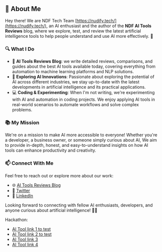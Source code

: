 ## 👋 About Me

Hey there! We are NDF Tech Team [https://nudify.tech/](https://nudify.tech/), an AI enthusiast and the author of the **NDF AI Tools Reviews** blog, where we explore, test, and review the latest artificial intelligence tools to help people understand and use AI more effectively. 🚀

### 🔍 What I Do

- 📝 **AI Tools Reviews Blog**: we write detailed reviews, comparisons, and guides about the best AI tools available today, covering everything from automation to machine learning platforms and NLP solutions.
- 🤖 **Exploring AI Innovations**: Passionate about exploring the potential of AI across different industries, we stay up-to-date with the latest developments in artificial intelligence and its practical applications.
- 💻 **Coding & Experimenting**: When I'm not writing, we're experimenting with AI and automation in coding projects. We enjoy applying AI tools in real-world scenarios to automate workflows and solve complex problems.

### 📚 My Mission

We're on a mission to make AI more accessible to everyone! Whether you're a developer, a business owner, or someone simply curious about AI, We aim to provide in-depth, honest, and easy-to-understand insights on how AI tools can enhance productivity and creativity.

### 📫 Connect With Me

Feel free to reach out or explore more about our work:

- 🌐 [AI Tools Reviews Blog](https://nudify.tech)
- 💬 [Twitter](https://twitter.com/Outsours_IT)
- 💼 [LinkedIn](https://www.linkedin.com/company/ndf-tech/)

Looking forward to connecting with fellow AI enthusiasts, developers, and anyone curious about artificial intelligence! 🤖✨

Hackathon:

- [AI Tool link 1 to test](https://huggingface.co/spaces/outsourceit2day/free-undress-ai/)
- [AI Tool link 2 to test](https://huggingface.co/spaces/outsourceit2day/free-nudify-ai-v1.0/)
- [AI Tool link 3](https://gitlab.com/out2day/undress-image-how-identify-it)
- [AI Tool link 4](https://dorahacks.io/buidl/16756)
